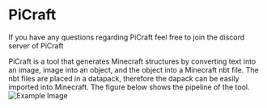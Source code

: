 # PiCraft
If you have any questions regarding PiCraft feel free to join the discord server of PiCraft


PiCraft is a tool that generates Minecraft structures by converting text into an image, image into an object, and the object into a Minecraft nbt file.
The nbt files are placed in a datapack, therefore the dapack can be easily imported into Minecraft. 
The figure below shows the pipeline of the tool.
![Example Image](PiCraft/pipeline.png)
